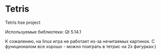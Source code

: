 # Tetris
Tetris hse project

Используемые библиотеки:
Qt 5.14.1 

К сожалению, на linux игра не работает из-за нечитаемых картинок. С функционалом все хорошо - можно поиграть в тетрис на 2х фигурках:)
